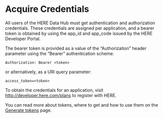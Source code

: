 # Acquire Credentials

All users of the HERE Data Hub must get authentication and authorization credentials. These credentials are assigned per application, and a bearer token is obtained by using the app_id and app_code issued by the HERE Developer Portal.

The bearer token is provided as a value of the “Authorization” header parameter using the “Bearer” authentication scheme:

```HTTP
Authorization: Bearer <token>
```

or alternatively, as a URI query parameter:

```HTTP
access_token=<token>
```

To obtain the credentials for an application, visit <http://developer.here.com/plans> to register with HERE.

You can read more about tokens, where to get and how to use them on the [Generate tokens](../getting-token.md) page.
